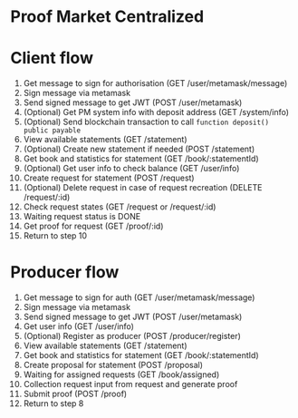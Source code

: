 # Proof Market Centralized

# Client flow

1. Get message to sign for authorisation (GET /user/metamask/message)
2. Sign message via metamask
3. Send signed message to get JWT (POST /user/metamask)
4. (Optional) Get PM system info with deposit address (GET /system/info)
5. (Optional) Send blockchain transaction to call ``function deposit() public payable``
6. View available statements (GET /statement)
7. (Optional) Create new statement if needed (POST /statement)
8. Get book and statistics for statement (GET /book/:statementId)
9. (Optional) Get user info to check balance (GET /user/info)
10. Create request for statement (POST /request)
11. (Optional) Delete request in case of request recreation (DELETE /request/:id)
12. Check request states (GET /request or /request/:id)
13. Waiting request status is DONE
14. Get proof for request (GET /proof/:id)
15. Return to step 10

# Producer flow

1. Get message to sign for auth (GET /user/metamask/message)
2. Sign message via metamask
3. Send signed message to get JWT (POST /user/metamask)
4. Get user info (GET /user/info)
5. (Optional) Register as producer (POST /producer/register)
6. View available statements (GET /statement)
7. Get book and statistics for statement (GET /book/:statementId)
8. Create proposal for statement (POST /proposal)
9. Waiting for assigned requests (GET /book/assigned)
10. Collection request input from request and generate proof
11. Submit proof (POST /proof)
12. Return to step 8
